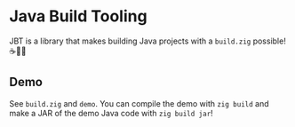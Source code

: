 # Java Build Tooling

JBT is a library that makes building Java projects with a `build.zig` possible! ☕🔧🦎

## Demo

See `build.zig` and `demo`. You can compile the demo with `zig build` and make a JAR of the demo Java code with `zig build jar`!
